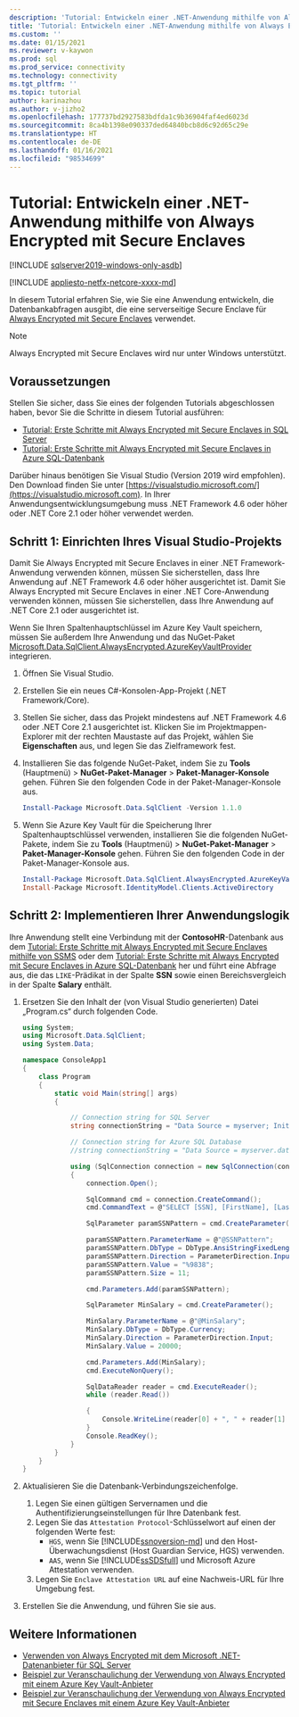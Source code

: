 ```yaml
---
description: 'Tutorial: Entwickeln einer .NET-Anwendung mithilfe von Always Encrypted mit Secure Enclaves'
title: 'Tutorial: Entwickeln einer .NET-Anwendung mithilfe von Always Encrypted mit Secure Enclaves | Microsoft-Dokumentation'
ms.custom: ''
ms.date: 01/15/2021
ms.reviewer: v-kaywon
ms.prod: sql
ms.prod_service: connectivity
ms.technology: connectivity
ms.tgt_pltfrm: ''
ms.topic: tutorial
author: karinazhou
ms.author: v-jizho2
ms.openlocfilehash: 177737bd2927583bdfda1c9b36904faf4ed6023d
ms.sourcegitcommit: 8ca4b1398e090337ded64840bcb8d6c92d65c29e
ms.translationtype: HT
ms.contentlocale: de-DE
ms.lasthandoff: 01/16/2021
ms.locfileid: "98534699"
---
```

# <a name="tutorial-develop-a-net-application-using-always-encrypted-with-secure-enclaves"></a>Tutorial: Entwickeln einer .NET-Anwendung mithilfe von Always Encrypted mit Secure Enclaves

[!INCLUDE [sqlserver2019-windows-only-asdb](../../../includes/applies-to-version/sqlserver2019-windows-only-asdb.md)]

[!INCLUDE [appliesto-netfx-netcore-xxxx-md](../../../includes/appliesto-netfx-netcore-xxxx-md.md)]

In diesem Tutorial erfahren Sie, wie Sie eine Anwendung entwickeln, die Datenbankabfragen ausgibt, die eine serverseitige Secure Enclave für [Always Encrypted mit Secure Enclaves](../../../relational-databases/security/encryption/always-encrypted-enclaves.md) verwendet.

> [!NOTE]
> Always Encrypted mit Secure Enclaves wird nur unter Windows unterstützt.

## <a name="prerequisites"></a>Voraussetzungen

Stellen Sie sicher, dass Sie eines der folgenden Tutorials abgeschlossen haben, bevor Sie die Schritte in diesem Tutorial ausführen:

- [Tutorial: Erste Schritte mit Always Encrypted mit Secure Enclaves in SQL Server](../../../relational-databases/security/tutorial-getting-started-with-always-encrypted-enclaves.md)
- [Tutorial: Erste Schritte mit Always Encrypted mit Secure Enclaves in Azure SQL-Datenbank](/azure/azure-sql/database/always-encrypted-enclaves-getting-started)

Darüber hinaus benötigen Sie Visual Studio (Version 2019 wird empfohlen). Den Download finden Sie unter [https://visualstudio.microsoft.com/](https://visualstudio.microsoft.com). In Ihrer Anwendungsentwicklungsumgebung muss .NET Framework 4.6 oder höher oder .NET Core 2.1 oder höher verwendet werden.

## <a name="step-1-set-up-your-visual-studio-project"></a>Schritt 1: Einrichten Ihres Visual Studio-Projekts

Damit Sie Always Encrypted mit Secure Enclaves in einer .NET Framework-Anwendung verwenden können, müssen Sie sicherstellen, dass Ihre Anwendung auf .NET Framework 4.6 oder höher ausgerichtet ist. Damit Sie Always Encrypted mit Secure Enclaves in einer .NET Core-Anwendung verwenden können, müssen Sie sicherstellen, dass Ihre Anwendung auf .NET Core 2.1 oder ausgerichtet ist.

Wenn Sie Ihren Spaltenhauptschlüssel im Azure Key Vault speichern, müssen Sie außerdem Ihre Anwendung und das NuGet-Paket [Microsoft.Data.SqlClient.AlwaysEncrypted.AzureKeyVaultProvider](https://www.nuget.org/packages/Microsoft.Data.SqlClient.AlwaysEncrypted.AzureKeyVaultProvider) integrieren.

1. Öffnen Sie Visual Studio.

2. Erstellen Sie ein neues C\#-Konsolen-App-Projekt (.NET Framework/Core).

3. Stellen Sie sicher, dass das Projekt mindestens auf .NET Framework 4.6 oder .NET Core 2.1 ausgerichtet ist. Klicken Sie im Projektmappen-Explorer mit der rechten Maustaste auf das Projekt, wählen Sie **Eigenschaften** aus, und legen Sie das Zielframework fest.

4. Installieren Sie das folgende NuGet-Paket, indem Sie zu **Tools** (Hauptmenü) > **NuGet-Paket-Manager** > **Paket-Manager-Konsole** gehen. Führen Sie den folgenden Code in der Paket-Manager-Konsole aus.

   ```powershell
   Install-Package Microsoft.Data.SqlClient -Version 1.1.0
   ```

5. Wenn Sie Azure Key Vault für die Speicherung Ihrer Spaltenhauptschlüssel verwenden, installieren Sie die folgenden NuGet-Pakete, indem Sie zu **Tools** (Hauptmenü) > **NuGet-Paket-Manager** > **Paket-Manager-Konsole** gehen. Führen Sie den folgenden Code in der Paket-Manager-Konsole aus.

   ```powershell
   Install-Package Microsoft.Data.SqlClient.AlwaysEncrypted.AzureKeyVaultProvider -Version 1.0.0
   Install-Package Microsoft.IdentityModel.Clients.ActiveDirectory
   ```

## <a name="step-2-implement-your-application-logic"></a>Schritt 2: Implementieren Ihrer Anwendungslogik

Ihre Anwendung stellt eine Verbindung mit der **ContosoHR**-Datenbank aus dem [Tutorial: Erste Schritte mit Always Encrypted mit Secure Enclaves mithilfe von SSMS](../../../relational-databases/security/tutorial-getting-started-with-always-encrypted-enclaves.md) oder dem [Tutorial: Erste Schritte mit Always Encrypted mit Secure Enclaves in Azure SQL-Datenbank](/azure/azure-sql/database/always-encrypted-enclaves-getting-started) her und führt eine Abfrage aus, die das `LIKE`-Prädikat in der Spalte **SSN** sowie einen Bereichsvergleich in der Spalte **Salary** enthält.

1. Ersetzen Sie den Inhalt der (von Visual Studio generierten) Datei „Program.cs“ durch folgenden Code. 

    ```cs
    using System;
    using Microsoft.Data.SqlClient;
    using System.Data;

    namespace ConsoleApp1
    {
        class Program
        {
            static void Main(string[] args)
            {

                // Connection string for SQL Server
                string connectionString = "Data Source = myserver; Initial Catalog = ContosoHR; Column Encryption Setting = Enabled;Attestation Protocol = HGS; Enclave Attestation Url = http://hgs.bastion.local/Attestation; Integrated Security = true";

                // Connection string for Azure SQL Database
                //string connectionString = "Data Source = myserver.database.windows.net; Initial Catalog = ContosoHR; Column Encryption Setting = Enabled;Attestation Protocol = AAS; Enclave Attestation Url = https://myattestationprovider.uks.attest.azure.net/attest/SgxEnclave; User ID=user; Password=password";

                using (SqlConnection connection = new SqlConnection(connectionString))
                {
                    connection.Open();

                    SqlCommand cmd = connection.CreateCommand();
                    cmd.CommandText = @"SELECT [SSN], [FirstName], [LastName], [Salary] FROM [HR].[Employees] WHERE [SSN] LIKE @SSNPattern AND [Salary] > @MinSalary;";

                    SqlParameter paramSSNPattern = cmd.CreateParameter();

                    paramSSNPattern.ParameterName = @"@SSNPattern";
                    paramSSNPattern.DbType = DbType.AnsiStringFixedLength;
                    paramSSNPattern.Direction = ParameterDirection.Input;
                    paramSSNPattern.Value = "%9838";
                    paramSSNPattern.Size = 11;

                    cmd.Parameters.Add(paramSSNPattern);

                    SqlParameter MinSalary = cmd.CreateParameter();

                    MinSalary.ParameterName = @"@MinSalary";
                    MinSalary.DbType = DbType.Currency;
                    MinSalary.Direction = ParameterDirection.Input;
                    MinSalary.Value = 20000;

                    cmd.Parameters.Add(MinSalary);
                    cmd.ExecuteNonQuery();

                    SqlDataReader reader = cmd.ExecuteReader();
                    while (reader.Read())

                    {
                        Console.WriteLine(reader[0] + ", " + reader[1] + ", " + reader[2] + ", " + reader[3]);
                    }
                    Console.ReadKey();
                }
            }
        }
    }
    ```

2. Aktualisieren Sie die Datenbank-Verbindungszeichenfolge.
    1. Legen Sie einen gültigen Servernamen und die Authentifizierungseinstellungen für Ihre Datenbank fest.
    2. Legen Sie das `Attestation Protocol`-Schlüsselwort auf einen der folgenden Werte fest:
       - `HGS`, wenn Sie [!INCLUDE[ssnoversion-md](../../../includes/ssnoversion-md.md)] und den Host-Überwachungsdienst (Host Guardian Service, HGS) verwenden.
       - `AAS`, wenn Sie [!INCLUDE[ssSDSfull](../../../includes/sssdsfull-md.md)] und Microsoft Azure Attestation verwenden.
    3. Legen Sie `Enclave Attestation URL` auf eine Nachweis-URL für Ihre Umgebung fest.

3. Erstellen Sie die Anwendung, und führen Sie sie aus.

## <a name="see-also"></a>Weitere Informationen

- [Verwenden von Always Encrypted mit dem Microsoft .NET-Datenanbieter für SQL Server](sqlclient-support-always-encrypted.md)
- [Beispiel zur Veranschaulichung der Verwendung von Always Encrypted mit einem Azure Key Vault-Anbieter](azure-key-vault-example.md)
- [Beispiel zur Veranschaulichung der Verwendung von Always Encrypted mit Secure Enclaves mit einem Azure Key Vault-Anbieter](azure-key-vault-enclave-example.md)
